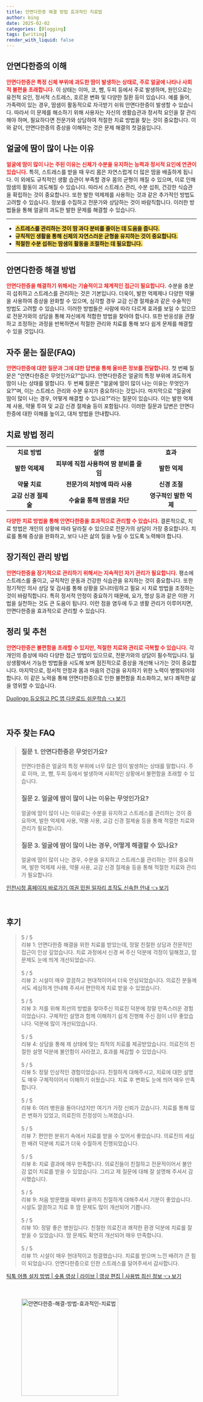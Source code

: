 ```yaml
---
title: 안면다한증 해결 방법 효과적인 치료법
author: bing
date: 2025-02-02
categories: [Blogging]
tags: [writing]
render_with_liquid: false
---
```



<h2 id='안면다한증_이해'>안면다한증의 이해</h2>

<p><b><span style="color: #ee2323;">안면다한증은 특정 신체 부위에 과도한 땀이 발생하는 상태로, 주로 얼굴에 나타나 사회적 불편을 초래합니다.</span></b> 이 상태는 이마, 코, 뺨, 두피 등에서 주로 발생하며, 원인으로는 유전적 요인, 정서적 스트레스, 호르몬 변화 및 다양한 질환 등이 있습니다. 예를 들어, 가족력이 있는 경우, 땀샘이 활동적으로 자극받기 쉬워 안면다한증이 발생할 수 있습니다. 따라서 이 문제를 해소하기 위해 사용자는 자신의 생활습관과 정서적 요인을 잘 관리해야 하며, 필요하다면 전문가와 상담하여 적절한 치료 방법을 찾는 것이 중요합니다. 이와 같이, 안면다한증의 증상을 이해하는 것은 문제 해결의 첫걸음입니다.</p>

<h2 id='얼굴_땀_원인'>얼굴에 땀이 많이 나는 이유</h2>

<p><b><span style="color: #ee2323;">얼굴에 땀이 많이 나는 주된 이유는 신체가 수분을 유지하는 능력과 정서적 요인에 연관이 있습니다.</span></b> 특히, 스트레스를 받을 때 우리 몸은 자연스럽게 더 많은 땀을 배출하게 됩니다. 이 외에도 규칙적인 생활 습관이 부족할 경우 몸의 균형이 깨질 수 있으며, 이로 인해 땀샘의 활동이 과도해질 수 있습니다. 따라서 스트레스 관리, 수분 섭취, 건강한 식습관을 확립하는 것이 중요합니다. 또한 발한 억제제를 사용하는 것과 같은 추가적인 방법도 고려할 수 있습니다. 정보를 수집하고 전문가와 상담하는 것이 바람직합니다. 이러한 방법들을 통해 얼굴의 과도한 발한 문제를 해결할 수 있습니다.</p>

<hr />

<ul>
    <li><b><span style="background-color: #ffe066;">스트레스를 관리하는 것이 땀 과다 분비를 줄이는 데 도움을 줍니다.</span></b></li>
    <li><b><span style="background-color: #ffe066;">규칙적인 생활을 통해 신체의 자연스러운 균형을 유지하는 것이 중요합니다.</span></b></li>
    <li><b><span style="background-color: #ffe066;">적절한 수분 섭취는 땀샘의 활동을 조절하는 데 필요합니다.</span></b></li>
</ul>

<hr />

<h2 id='해결_방법'>안면다한증 해결 방법</h2>

<p><b><span style="color: #ee2323;">안면다한증을 해결하기 위해서는 기술적이고 체계적인 접근이 필요합니다.</span></b> 수분을 충분히 섭취하고 스트레스를 관리하는 것은 기본입니다. 더욱이, 발한 억제제나 다양한 약물을 사용하여 증상을 완화할 수 있으며, 심각할 경우 교감 신경 절제술과 같은 수술적인 방법도 고려할 수 있습니다. 이러한 방법들은 사람에 따라 다르게 효과를 보일 수 있으므로 전문가와의 상담을 통해 자신에게 적합한 방법을 찾아야 합니다. 또한 반응성을 관찰하고 조정하는 과정을 반복하면서 적절한 관리와 치료를 통해 보다 쉽게 문제를 해결할 수 있을 것입니다.</p>

<h2 id='자주_묻는_질문'>자주 묻는 질문(FAQ)</h2>

<p><b><span style="color: #ee2323;">안면다한증에 대한 질문과 그에 대한 답변을 통해 올바른 정보를 전달합니다.</span></b> 첫 번째 질문은 "안면다한증은 무엇인가요?"입니다. 안면다한증은 얼굴의 특정 부위에 과도하게 땀이 나는 상태를 말합니다. 두 번째 질문은 "얼굴에 땀이 많이 나는 이유는 무엇인가요?"며, 이는 스트레스 관리와 수분 유지가 중요하다는 것입니다. 마지막으로 "얼굴에 땀이 많이 나는 경우, 어떻게 해결할 수 있나요?"라는 질문이 있습니다. 이는 발한 억제제 사용, 약물 투여 및 교감 신경 절제술 등이 포함됩니다. 이러한 질문과 답변은 안면다한증에 대한 이해를 높이고, 대처 방법을 안내합니다.</p>

<h2 id='치료_방법_정리'>치료 방법 정리</h2>

<table>
    <tr>
        <td style="text-align: center; height: 17px;"><b>치료 방법</b></td>
        <td style="text-align: center; height: 17px;"><b>설명</b></td>
        <td style="text-align: center; height: 17px;"><b>효과</b></td>
    </tr>
    <tr>
        <td style="text-align: center; height: 17px;"><b>발한 억제제</b></td>
        <td style="text-align: center; height: 17px;"><b>피부에 직접 사용하여 땀 분비를 줄임</b></td>
        <td style="text-align: center; height: 17px;"><b>발한 억제</b></td>
    </tr>
    <tr>
        <td style="text-align: center; height: 17px;"><b>약물 치료</b></td>
        <td style="text-align: center; height: 17px;"><b>전문가의 처방에 따라 사용</b></td>
        <td style="text-align: center; height: 17px;"><b>신경 조절</b></td>
    </tr>
    <tr>
        <td style="text-align: center; height: 17px;"><b>교감 신경 절제술</b></td>
        <td style="text-align: center; height: 17px;"><b>수술을 통해 땀샘을 차단</b></td>
        <td style="text-align: center; height: 17px;"><b>영구적인 발한 억제</b></td>
    </tr>
</table>

<p><b><span style="color: #ee2323;">다양한 치료 방법을 통해 안면다한증을 효과적으로 관리할 수 있습니다.</span></b> 결론적으로, 치료 방법은 개인의 상황에 따라 달라질 수 있으므로 전문가의 상담이 가장 중요합니다. 치료를 통해 증상을 완화하고, 보다 나은 삶의 질을 누릴 수 있도록 노력해야 합니다.</p>

<h2 id='장기적인_관리'>장기적인 관리 방법</h2>

<p><b><span style="color: #ee2323;">안면다한증을 장기적으로 관리하기 위해서는 지속적인 자기 관리가 필요합니다.</span></b> 평소에 스트레스를 줄이고, 규칙적인 운동과 건강한 식습관을 유지하는 것이 중요합니다. 또한 정기적인 의사 상담 및 검사를 통해 상황을 모니터링하고 필요 시 치료 방법을 조정하는 것이 바람직합니다. 특히 정서적 안정이 중요하기 때문에, 요가, 명상 등과 같은 이완 기법을 실천하는 것도 큰 도움이 됩니다. 이런 점을 염두에 두고 생활 관리가 이루어지면, 안면다한증을 효과적으로 관리할 수 있습니다.</p>

<h2 id='정리_및_추천'>정리 및 추천</h2>

<p><b><span style="color: #ee2323;">안면다한증은 불편함을 초래할 수 있지만, 적절한 치료와 관리로 극복할 수 있습니다.</span></b> 각 개인의 증상에 따라 다양한 접근 방법이 있으므로, 전문가와의 상담이 필수적입니다. 일상생활에서 가능한 방법들을 시도해 보며 점진적으로 증상을 개선해 나가는 것이 중요합니다. 마지막으로, 정서적 안정과 몸과 마음의 건강을 유지하기 위한 노력이 병행되어야 합니다. 이 같은 노력을 통해 안면다한증으로 인한 불편함을 최소화하고, 보다 쾌적한 삶을 영위할 수 있습니다.</p>


<p><a class="click-button" title="Duolingo 듀오링고 PC 앱 다운로드 쉬운학습" href="https://purplelist.github.io/posts/Duolingo-%EB%93%80%EC%98%A4%EB%A7%81%EA%B3%A0-PC-%EC%95%B1-%EB%8B%A4%EC%9A%B4%EB%A1%9C%EB%93%9C-%EC%89%AC%EC%9A%B4%ED%95%99%EC%8A%B5/" rel="dofollow">Duolingo 듀오링고 PC 앱 다운로드 쉬운학습 👈 보기</a></p><br>
<h2 id='자주_찾는_FAQ'>자주 찾는 FAQ</h2>
<div itemscope="" itemtype="https://schema.org/FAQPage"> 
<blockquote> 
<div itemscope="" itemprop="mainEntity" itemtype="https://schema.org/Question"> 
<h3 itemprop="name">질문 1. 안면다한증은 무엇인가요?</h3> 
<div itemscope="" itemprop="acceptedAnswer" itemtype="https://schema.org/Answer"> 
<span itemprop="text"> 
<p>안면다한증은 얼굴의 특정 부위에 너무 많은 땀이 발생하는 상태를 말합니다. 주로 이마, 코, 뺨, 두피 등에서 발생하며 사회적인 상황에서 불편함을 초래할 수 있습니다.</p> 
</span> 
</div> 
</div> 

<div itemscope="" itemprop="mainEntity" itemtype="https://schema.org/Question"> 
<h3 itemprop="name">질문 2. 얼굴에 땀이 많이 나는 이유는 무엇인가요?</h3> 
<div itemscope="" itemprop="acceptedAnswer" itemtype="https://schema.org/Answer"> 
<span itemprop="text"> 
<p>얼굴에 땀이 많이 나는 이유로는 수분을 유지하고 스트레스를 관리하는 것이 중요하며, 발한 억제제 사용, 약물 사용, 교감 신경 절제술 등을 통해 적절한 치료와 관리가 필요합니다.</p> 
</span> 
</div> 
</div> 

<div itemscope="" itemprop="mainEntity" itemtype="https://schema.org/Question"> 
<h3 itemprop="name">질문 3. 얼굴에 땀이 많이 나는 경우, 어떻게 해결할 수 있나요?</h3> 
<div itemscope="" itemprop="acceptedAnswer" itemtype="https://schema.org/Answer"> 
<span itemprop="text"> 
<p>얼굴에 땀이 많이 나는 경우, 수분을 유지하고 스트레스를 관리하는 것이 중요하며, 발한 억제제 사용, 약물 사용, 교감 신경 절제술 등을 통해 적절한 치료와 관리가 필요합니다.</p> 
</span> 
</div> 
</div> 
</blockquote> 
</div>
<p><a class="click-button" title="인천시청 홈페이지 바로가기 여권 민원 일자리 조직도 신속한 안내" href="https://purplelist.github.io/posts/%EC%9D%B8%EC%B2%9C%EC%8B%9C%EC%B2%AD-%ED%99%88%ED%8E%98%EC%9D%B4%EC%A7%80-%EB%B0%94%EB%A1%9C%EA%B0%80%EA%B8%B0-%EC%97%AC%EA%B6%8C-%EB%AF%BC%EC%9B%90-%EC%9D%BC%EC%9E%90%EB%A6%AC-%EC%A1%B0%EC%A7%81%EB%8F%84-%EC%8B%A0%EC%86%8D%ED%95%9C-%EC%95%88%EB%82%B4/" rel="dofollow">인천시청 홈페이지 바로가기 여권 민원 일자리 조직도 신속한 안내 👈 보기</a></p><br>
<h2 id='후기'>후기</h2>
<div itemscope itemtype="https://schema.org/Product">
  <blockquote>
  <div itemprop="review" itemscope itemtype="https://schema.org/Review">
      <div itemprop="reviewRating" itemscope itemtype="https://schema.org/Rating"> <span itemprop="ratingValue">5</span> / <span itemprop="bestRating">5</span> </div>
      <span itemprop="reviewBody">리뷰 1: 안면다한증 해결을 위한 치료를 받았는데, 정말 친절한 상담과 전문적인 접근이 인상 깊었습니다. 치료 과정에서 신경 써 주신 덕분에 걱정이 덜해졌고, 땀 문제도 눈에 띄게 개선되었습니다.</span>
  </div>
  <br>
  <div itemprop="review" itemscope itemtype="https://schema.org/Review">
      <div itemprop="reviewRating" itemscope itemtype="https://schema.org/Rating"> <span itemprop="ratingValue">5</span> / <span itemprop="bestRating">5</span> </div>
      <span itemprop="reviewBody">리뷰 2: 시설이 매우 깔끔하고 현대적이어서 더욱 안심되었습니다. 의료진 분들께서도 세심하게 안내해 주셔서 편안하게 치료 받을 수 있었습니다.</span>
  </div>
  <br>
  <div itemprop="review" itemscope itemtype="https://schema.org/Review">
      <div itemprop="reviewRating" itemscope itemtype="https://schema.org/Rating"> <span itemprop="ratingValue">5</span> / <span itemprop="bestRating">5</span> </div>
      <span itemprop="reviewBody">리뷰 3: 저를 위해 최선의 방법을 찾아주신 의료진 덕분에 정말 만족스러운 경험이었습니다. 구체적인 설명과 함께 이해하기 쉽게 진행해 주신 점이 너무 좋았습니다. 덕분에 많이 개선되었습니다.</span>
  </div>
  <br>
  <div itemprop="review" itemscope itemtype="https://schema.org/Review">
      <div itemprop="reviewRating" itemscope itemtype="https://schema.org/Rating"> <span itemprop="ratingValue">5</span> / <span itemprop="bestRating">5</span> </div>
      <span itemprop="reviewBody">리뷰 4: 상담을 통해 제 상태에 맞는 최적의 치료를 제공받았습니다. 의료진의 친절한 설명 덕분에 불안함이 사라졌고, 효과를 체감할 수 있었습니다.</span>
  </div>
  <br>
  <div itemprop="review" itemscope itemtype="https://schema.org/Review">
      <div itemprop="reviewRating" itemscope itemtype="https://schema.org/Rating"> <span itemprop="ratingValue">5</span> / <span itemprop="bestRating">5</span> </div>
      <span itemprop="reviewBody">리뷰 5: 정말 인상적인 경험이었습니다. 친절하게 대해주시고, 치료에 대한 설명도 매우 구체적이어서 이해하기 쉬웠습니다. 치료 후 변화도 눈에 띄어 매우 만족합니다.</span>
  </div>
  <br>
  <div itemprop="review" itemscope itemtype="https://schema.org/Review">
      <div itemprop="reviewRating" itemscope itemtype="https://schema.org/Rating"> <span itemprop="ratingValue">5</span> / <span itemprop="bestRating">5</span> </div>
      <span itemprop="reviewBody">리뷰 6: 여러 병원을 돌아다녔지만 여기가 가장 신뢰가 갔습니다. 치료를 통해 많은 변화가 있었고, 의료진의 진정성이 느껴졌습니다.</span>
  </div>
  <br>
  <div itemprop="review" itemscope itemtype="https://schema.org/Review">
      <div itemprop="reviewRating" itemscope itemtype="https://schema.org/Rating"> <span itemprop="ratingValue">5</span> / <span itemprop="bestRating">5</span> </div>
      <span itemprop="reviewBody">리뷰 7: 편안한 분위기 속에서 치료를 받을 수 있어서 좋았습니다. 의료진의 세심한 배려 덕분에 치료가 더욱 수월하게 진행되었습니다.</span>
  </div>
  <br>
  <div itemprop="review" itemscope itemtype="https://schema.org/Review">
      <div itemprop="reviewRating" itemscope itemtype="https://schema.org/Rating"> <span itemprop="ratingValue">5</span> / <span itemprop="bestRating">5</span> </div>
      <span itemprop="reviewBody">리뷰 8: 치료 결과에 매우 만족합니다. 의료진들이 친절하고 전문적이어서 불안감 없이 치료를 받을 수 있었습니다. 그리고 제 질문에 대해 잘 설명해 주셔서 감사했습니다.</span>
  </div>
  <br>
  <div itemprop="review" itemscope itemtype="https://schema.org/Review">
      <div itemprop="reviewRating" itemscope itemtype="https://schema.org/Rating"> <span itemprop="ratingValue">5</span> / <span itemprop="bestRating">5</span> </div>
      <span itemprop="reviewBody">리뷰 9: 처음 방문했을 때부터 끝까지 친절하게 대해주셔서 기분이 좋았습니다. 시설도 깔끔하고 치료 후 땀 문제도 많이 개선되어 기쁩니다.</span>
  </div>
  <br>
  <div itemprop="review" itemscope itemtype="https://schema.org/Review">
      <div itemprop="reviewRating" itemscope itemtype="https://schema.org/Rating"> <span itemprop="ratingValue">5</span> / <span itemprop="bestRating">5</span> </div>
      <span itemprop="reviewBody">리뷰 10: 정말 좋은 병원입니다. 친절한 의료진과 쾌적한 환경 덕분에 치료를 잘 받을 수 있었습니다. 땀 문제도 확연히 개선되어 매우 만족합니다.</span>
  </div>
  <br>
  <div itemprop="review" itemscope itemtype="https://schema.org/Review">
      <div itemprop="reviewRating" itemscope itemtype="https://schema.org/Rating"> <span itemprop="ratingValue">5</span> / <span itemprop="bestRating">5</span> </div>
      <span itemprop="reviewBody">리뷰 11: 시설이 매우 현대적이고 청결했습니다. 치료를 받으며 느낀 배려가 큰 힘이 되었습니다. 안면다한증으로 인한 스트레스를 덜어주셔서 감사합니다.</span>
  </div>
  </blockquote>
</div>
<p><a class="click-button" title="틱톡 어플 설치 방법 | 숏폼 영상 | 라이브 | 영상 편집 | 사용법 최신 정보" href="https://purplelist.github.io/posts/%ED%8B%B1%ED%86%A1-%EC%96%B4%ED%94%8C-%EC%84%A4%EC%B9%98-%EB%B0%A9%EB%B2%95-%EC%88%8F%ED%8F%BC-%EC%98%81%EC%83%81-%EB%9D%BC%EC%9D%B4%EB%B8%8C-%EC%98%81%EC%83%81-%ED%8E%B8%EC%A7%91-%EC%82%AC%EC%9A%A9%EB%B2%95-%EC%B5%9C%EC%8B%A0-%EC%A0%95%EB%B3%B4/" rel="dofollow">틱톡 어플 설치 방법 | 숏폼 영상 | 라이브 | 영상 편집 | 사용법 최신 정보 👈 보기</a></p><br>
<figure class="image"><img src="https://purplelist.github.io/assets/img/thumbnail/안면다한증-해결-방법-효과적인-치료법.webp" alt="안면다한증-해결-방법-효과적인-치료법" width="256" height="256"></figure>